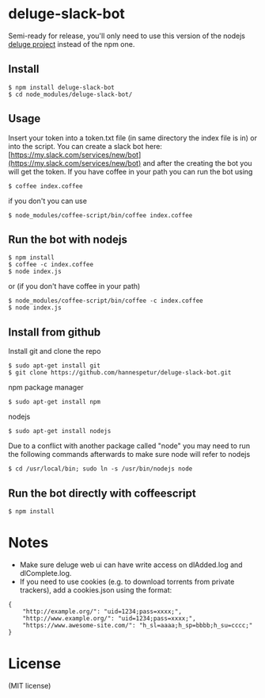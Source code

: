 # deluge-slack-bot

Semi-ready for release, you'll only need to use this version of the nodejs [deluge project](https://github.com/hannespetur/deluge) instead of the npm one.

## Install

	$ npm install deluge-slack-bot
	$ cd node_modules/deluge-slack-bot/

## Usage 
Insert your token into a token.txt file (in same directory the index file is in) or into the script. You can create a slack bot here: [https://my.slack.com/services/new/bot](https://my.slack.com/services/new/bot) and after the creating the bot you will get the token. If you have coffee in your path you can run the bot using

	$ coffee index.coffee

if you don't you can use

	$ node_modules/coffee-script/bin/coffee index.coffee

## Run the bot with nodejs

	$ npm install
	$ coffee -c index.coffee
	$ node index.js

or (if you don't have coffee in your path)

	$ node_modules/coffee-script/bin/coffee -c index.coffee
	$ node index.js

## Install from github
Install git and clone the repo

	$ sudo apt-get install git
	$ git clone https://github.com/hannespetur/deluge-slack-bot.git

npm package manager

	$ sudo apt-get install npm

nodejs

	$ sudo apt-get install nodejs

Due to a conflict with another package called "node" you may need to run the following commands afterwards to make sure node will refer to nodejs

	$ cd /usr/local/bin; sudo ln -s /usr/bin/nodejs node



## Run the bot directly with coffeescript

	$ npm install



# Notes
* Make sure deluge web ui can have write access on dlAdded.log and dlComplete.log. 
* If you need to use cookies (e.g. to download torrents from private trackers), add a cookies.json using the format:
```
{
	"http://example.org/": "uid=1234;pass=xxxx;",
	"http://www.example.org/": "uid=1234;pass=xxxx;",
	"https://www.awesome-site.com/": "h_sl=aaaa;h_sp=bbbb;h_su=cccc;"
}
```
	

# License
(MIT license)